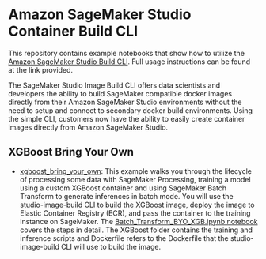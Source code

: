 # Amazon SageMaker Studio Container Build CLI

This repository contains example notebooks that show how to utilize the [Amazon SageMaker Studio Build CLI](https://pypi.org/project/sagemaker-studio-image-build/). Full usage instructions can be found at the link provided. 

The SageMaker Studio Image Build CLI offers data scientists and developers the ability to build SageMaker compatible docker images directly from their Amazon SageMaker Studio environments without the need to setup and connect to secondary docker build environments. Using the simple CLI, customers now have the ability to easily create container images directly from Amazon SageMaker Studio. 


## XGBoost Bring Your Own 


- [xgboost_bring_your_own](/xgboost_bring_your_own): This example walks you through the lifecycle of processing some data with SageMaker Processing, training a model using a custom XGBoost container and using SageMaker Batch Transform to generate inferences in batch mode. You will use the studio-image-build CLI to build the XGBoost image, deploy the image to Elastic Container Registry (ECR), and pass the container to the training instance on SageMaker. The [Batch_Transform_BYO_XGB.ipynb notebook](./xgboost_bring_your_own/Batch_Transform_BYO_XGB.ipynb) covers the steps in detail. The XGBoost folder contains the training and inference scripts and Dockerfile refers to the Dockerfile that the studio-image-build CLI will use to build the image.

